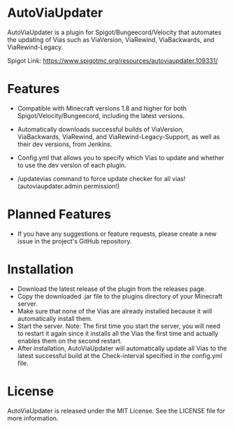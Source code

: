 # AutoViaUpdater
AutoViaUpdater is a plugin for Spigot/Bungeecord/Velocity that automates the updating of Vias such as ViaVersion, ViaRewind, ViaBackwards, and ViaRewind-Legacy.

Spigot Link: https://www.spigotmc.org/resources/autoviaupdater.109331/

# Features
- Compatible with Minecraft versions 1.8 and higher for both Spigot/Velocity/Bungeecord, including the latest versions.

- Automatically downloads successful builds of ViaVersion, ViaBackwards, ViaRewind, and ViaRewind-Legacy-Support, as well as their dev versions, from Jenkins.

- Config.yml that allows you to specify which Vias to update and whether to use the dev version of each plugin.

- /updatevias command to force update checker for all vias! (autoviaupdater.admin permission!)

# Planned Features
- If you have any suggestions or feature requests, please create a new issue in the project's GitHub repository.

# Installation
- Download the latest release of the plugin from the releases page.
- Copy the downloaded .jar file to the plugins directory of your Minecraft server.
- Make sure that none of the Vias are already installed because it will automatically install them.
- Start the server. Note: The first time you start the server, you will need to restart it again since it installs all the Vias the first time and actually enables them on the second restart.
- After installation, AutoViaUpdater will automatically update all Vias to the latest successful build at the Check-interval specified in the config.yml file.

# License
AutoViaUpdater is released under the MIT License. See the LICENSE file for more information.
